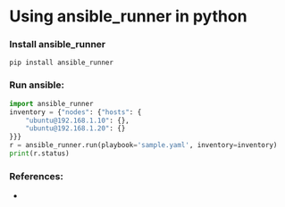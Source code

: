 # Using ansible_runner in python

### Install ansible_runner
```commandline
pip install ansible_runner
```

### Run ansible:
```python
import ansible_runner
inventory = {"nodes": {"hosts": {
    "ubuntu@192.168.1.10": {},
    "ubuntu@192.168.1.20": {}
}}}
r = ansible_runner.run(playbook='sample.yaml', inventory=inventory)
print(r.status)
```

### References:
- []()